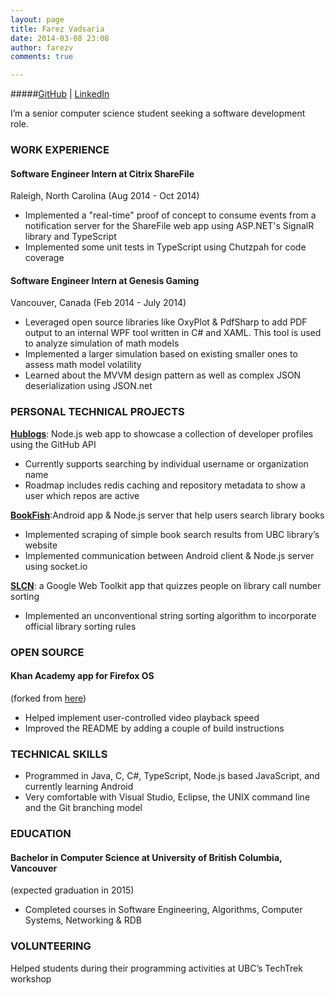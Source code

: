 ```yaml
---
layout: page
title: Farez Vadsaria
date: 2014-03-08 23:08
author: farezv
comments: true

---			
```

		
#####[GitHub](http://github.com/farezv) | [LinkedIn](http://linkedin.com/in/farezv)
										      
I’m a senior computer science student seeking a software development role.

### WORK EXPERIENCE

#### Software Engineer Intern at Citrix ShareFile 
Raleigh, North Carolina (Aug 2014 - Oct 2014)

* Implemented a "real-time" proof of concept to consume events from a notification server for the ShareFile web app using ASP.NET's SignalR library and TypeScript
* Implemented some unit tests in TypeScript using Chutzpah for code coverage

#### Software Engineer Intern at Genesis Gaming 
Vancouver, Canada (Feb 2014 - July 2014)

* Leveraged open source libraries like OxyPlot & PdfSharp to add PDF output to an internal WPF tool written in C# and XAML. This tool is used to analyze simulation of math models
* Implemented a larger simulation based on existing smaller ones to assess math model volatility
* Learned about the MVVM design pattern as well as complex JSON deserialization using JSON.net

### PERSONAL TECHNICAL PROJECTS

[**Hublogs**](http://hublogs.farezv.com): Node.js web app to showcase a collection of developer profiles using the GitHub API

* Currently supports searching by individual username or organization name
* Roadmap includes redis caching and repository metadata to show a user which repos are active

[**​­BookFish**](http://github.com/farezv/bookfish):​ A​ndroid app & Node.js server that help users search library books
* Implemented scraping of simple book search results from UBC library’s website* Implemented communication between Android client & Node.js server using socket.io

[**SLCN**](http://sortsomething.appspot.com): a Google Web Toolkit app that quizzes people on library call number sorting

* Implemented an unconventional string sorting algorithm to incorporate official library sorting rules

### OPEN SOURCE

#### Khan Academy app for Firefox OS 
(forked from [here](http://github.com/bbondy/khan-academy-fxos))

* Helped implement user­-controlled video playback speed
* Improved the README by adding a couple of build instructions

### TECHNICAL SKILLS
* Programmed in Java, C, C#, TypeScript, Node.js based JavaScript, and currently learning Android
* Very comfortable with Visual Studio, Eclipse, the UNIX command line and the Git branching model

### EDUCATION

#### Bachelor in Computer Science at University of British Columbia, Vancouver 
(expected graduation in 2015)

* Completed courses in Software Engineering, Algorithms, Computer Systems, Networking & RDB

### VOLUNTEERING
Helped students during their programming activities at UBC’s TechTrek workshop
